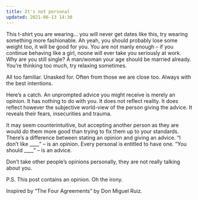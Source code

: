 ```yaml
---
title: It's not personal
updated: 2021-06-13 14:30
---
```


This t-shirt you are wearing… you will never get dates like this, try wearing something more fashionable. Ah yeah, you should probably lose some weight too, it will be good for you. You are not manly enough – if you continue behaving like a girl, noone will ever take you seriously at work. Why are you still single? A man/woman your age should be married already. You’re thinking too much, try relaxing sometimes.

All too familiar. Unasked for. Often from those we are close too. Always with the best intentions.

Here’s a catch. An unprompted advice you might receive is merely an opinion. It has nothing to do with you. It does not reflect reality. It does reflect however the subjective world-view of the person giving the advice. It reveals their fears, insecurities and trauma.

It may seem counterintuitive, but accepting another person as they are would do them more good than trying to fix them up to your standards. There’s a difference between stating an opinion and giving an advice. “I don’t like ____” –  is an opinion. Every personal is entitled to have one. “You should ____” – is an advice.

Don’t take other people’s opinions personally, they are not really talking about you.

P.S. This post contains an opinion. Oh the irony.

Inspired by “The Four Agreements” by Don Miguel Ruiz.
